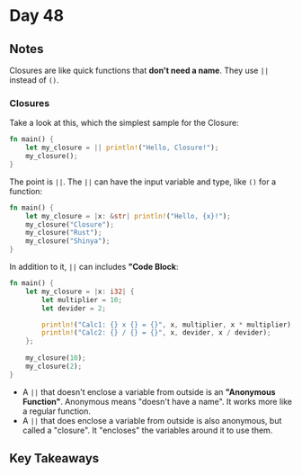 # Day 48

## Notes

Closures are like quick functions that **don't need a name**.
They use `||` instead of `()`. 

### Closures

Take a look at this, which the simplest sample for the Closure:

```rust
fn main() {
    let my_closure = || println!("Hello, Closure!");
    my_closure();
}
```

The point is `||`.
The `||` can have the input variable and type, like `()` for a function:

```rust
fn main() {
    let my_closure = |x: &str| println!("Hello, {x}!");
    my_closure("Closure");
    my_closure("Rust");
    my_closure("Shinya");
}
```

In addition to it, `||` can includes **"Code Block**:

```rust
fn main() {
    let my_closure = |x: i32| {
        let multiplier = 10;
        let devider = 2;

        println!("Calc1: {} x {} = {}", x, multiplier, x * multiplier);
        println!("Calc2: {} / {} = {}", x, devider, x / devider);
    };
    
    my_closure(10);
    my_closure(2);
}
```

- A `||` that doesn't enclose a variable from outside is an **"Anonymous Function"**. Anonymous means "doesn't have a name". It works more like a regular function.
- A `||` that does enclose a variable from outside is also anonymous, but called a "closure". It "encloses" the variables around it to use them.

## Key Takeaways
